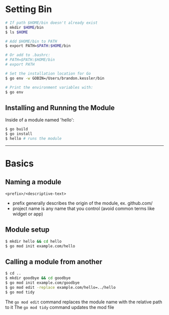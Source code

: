 # Setting Bin

```bash
# If path $HOME/bin doesn't already exist
$ mkdir $HOME/bin
$ ls $HOME

# Add $HOME/bin to PATH
$ export PATH=$PATH:$HOME/bin

# Or add to .bashrc:
# PATH=$PATH:$HOME/bin
# export PATH

# Set the installation location for Go
$ go env -w GOBIN=/Users/brandon.kessler/bin

# Print the environment variables with:
$ go env
```

## Installing and Running the Module

Inside of a module named 'hello':

```bash
$ go build
$ go install
$ hello # runs the module
```

---

# Basics

## Naming a module

`<prefix>/<descriptive-text>`

* prefix generally describes the origin of the module, ex. github.com/<project-name>
* project name is any name that you control (avoid common terms like widget or app)

## Module setup

```bash
$ mkdir hello && cd hello
$ go mod init example.com/hello
```

## Calling a module from another

```bash
$ cd ..
$ mkdir goodbye && cd goodbye
$ go mod init example.com/goodbye
$ go mod edit -replace example.com/hello=../hello
$ go mod tidy
```

The `go mod edit` command replaces the module name with the relative path to it
The `go mod tidy` command updates the mod file

